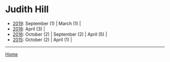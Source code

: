 # Judith Hill

  * [2019](./judith-hill-2019.md): 
      September (1) | 
      March (1) | 
  * [2018](./judith-hill-2018.md): 
      April (3) | 
  * [2016](./judith-hill-2016.md): 
      October (2) | 
      September (2) | 
      April (5) | 
  * [2015](./judith-hill-2015.md): 
      October (2) | 
      April (1) | 

----

[Home](../)
